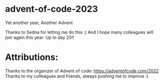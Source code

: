 # advent-of-code-2023
Yet another year, Another Advent

Thanks to Sedna for letting me do this :) And I hope many colleagues will join again this year.
Up to day 20!!

# Attributions:
Thanks to the organizer of Advent of code: https://adventofcode.com/2022
Thanks to my colleagues and friends, always pushing me to improve :)
